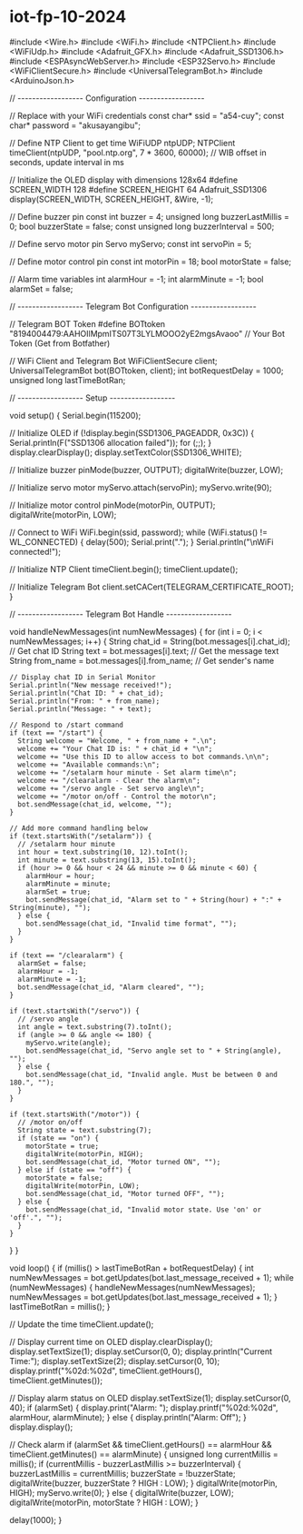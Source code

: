 # iot-fp-10-2024

#include <Wire.h>
#include <WiFi.h>
#include <NTPClient.h>
#include <WiFiUdp.h>
#include <Adafruit_GFX.h>
#include <Adafruit_SSD1306.h>
#include <ESPAsyncWebServer.h>
#include <ESP32Servo.h>
#include <WiFiClientSecure.h>
#include <UniversalTelegramBot.h>
#include <ArduinoJson.h>

// ------------------ Configuration ------------------

// Replace with your WiFi credentials
const char* ssid = "a54-cuy";
const char* password = "akusayangibu";

// Define NTP Client to get time
WiFiUDP ntpUDP;
NTPClient timeClient(ntpUDP, "pool.ntp.org", 7 * 3600, 60000); // WIB offset in seconds, update interval in ms

// Initialize the OLED display with dimensions 128x64
#define SCREEN_WIDTH 128
#define SCREEN_HEIGHT 64
Adafruit_SSD1306 display(SCREEN_WIDTH, SCREEN_HEIGHT, &Wire, -1);

// Define buzzer pin
const int buzzer = 4;
unsigned long buzzerLastMillis = 0;
bool buzzerState = false;
const unsigned long buzzerInterval = 500;

// Define servo motor pin
Servo myServo;
const int servoPin = 5;

// Define motor control pin
const int motorPin = 18;
bool motorState = false;

// Alarm time variables
int alarmHour = -1;
int alarmMinute = -1;
bool alarmSet = false;

// ------------------ Telegram Bot Configuration ------------------

// Telegram BOT Token
#define BOTtoken "8194004479:AAHOIlMpmITS07T3LYLMOOO2yE2mgsAvaoo"  // Your Bot Token (Get from Botfather)

// WiFi Client and Telegram Bot
WiFiClientSecure client;
UniversalTelegramBot bot(BOTtoken, client);
int botRequestDelay = 1000;
unsigned long lastTimeBotRan;

// ------------------ Setup ------------------

void setup() {
  Serial.begin(115200);

  // Initialize OLED
  if (!display.begin(SSD1306_PAGEADDR, 0x3C)) {
    Serial.println(F("SSD1306 allocation failed"));
    for (;;);
  }
  display.clearDisplay();
  display.setTextColor(SSD1306_WHITE);

  // Initialize buzzer
  pinMode(buzzer, OUTPUT);
  digitalWrite(buzzer, LOW);

  // Initialize servo motor
  myServo.attach(servoPin);
  myServo.write(90);

  // Initialize motor control
  pinMode(motorPin, OUTPUT);
  digitalWrite(motorPin, LOW);

  // Connect to WiFi
  WiFi.begin(ssid, password);
  while (WiFi.status() != WL_CONNECTED) {
    delay(500);
    Serial.print(".");
  }
  Serial.println("\nWiFi connected!");

  // Initialize NTP Client
  timeClient.begin();
  timeClient.update();

  // Initialize Telegram Bot
  client.setCACert(TELEGRAM_CERTIFICATE_ROOT);
}

// ------------------ Telegram Bot Handle ------------------

void handleNewMessages(int numNewMessages) {
  for (int i = 0; i < numNewMessages; i++) {
    String chat_id = String(bot.messages[i].chat_id);  // Get chat ID
    String text = bot.messages[i].text;               // Get the message text
    String from_name = bot.messages[i].from_name;     // Get sender's name

    // Display chat ID in Serial Monitor
    Serial.println("New message received!");
    Serial.println("Chat ID: " + chat_id);
    Serial.println("From: " + from_name);
    Serial.println("Message: " + text);

    // Respond to /start command
    if (text == "/start") {
      String welcome = "Welcome, " + from_name + ".\n";
      welcome += "Your Chat ID is: " + chat_id + "\n";
      welcome += "Use this ID to allow access to bot commands.\n\n";
      welcome += "Available commands:\n";
      welcome += "/setalarm hour minute - Set alarm time\n";
      welcome += "/clearalarm - Clear the alarm\n";
      welcome += "/servo angle - Set servo angle\n";
      welcome += "/motor on/off - Control the motor\n";
      bot.sendMessage(chat_id, welcome, "");
    }

    // Add more command handling below
    if (text.startsWith("/setalarm")) {
      // /setalarm hour minute
      int hour = text.substring(10, 12).toInt();
      int minute = text.substring(13, 15).toInt();
      if (hour >= 0 && hour < 24 && minute >= 0 && minute < 60) {
        alarmHour = hour;
        alarmMinute = minute;
        alarmSet = true;
        bot.sendMessage(chat_id, "Alarm set to " + String(hour) + ":" + String(minute), "");
      } else {
        bot.sendMessage(chat_id, "Invalid time format", "");
      }
    }

    if (text == "/clearalarm") {
      alarmSet = false;
      alarmHour = -1;
      alarmMinute = -1;
      bot.sendMessage(chat_id, "Alarm cleared", "");
    }

    if (text.startsWith("/servo")) {
      // /servo angle
      int angle = text.substring(7).toInt();
      if (angle >= 0 && angle <= 180) {
        myServo.write(angle);
        bot.sendMessage(chat_id, "Servo angle set to " + String(angle), "");
      } else {
        bot.sendMessage(chat_id, "Invalid angle. Must be between 0 and 180.", "");
      }
    }

    if (text.startsWith("/motor")) {
      // /motor on/off
      String state = text.substring(7);
      if (state == "on") {
        motorState = true;
        digitalWrite(motorPin, HIGH);
        bot.sendMessage(chat_id, "Motor turned ON", "");
      } else if (state == "off") {
        motorState = false;
        digitalWrite(motorPin, LOW);
        bot.sendMessage(chat_id, "Motor turned OFF", "");
      } else {
        bot.sendMessage(chat_id, "Invalid motor state. Use 'on' or 'off'.", "");
      }
    }
  }
}

void loop() {
  if (millis() > lastTimeBotRan + botRequestDelay) {
    int numNewMessages = bot.getUpdates(bot.last_message_received + 1);
    while (numNewMessages) {
      handleNewMessages(numNewMessages);
      numNewMessages = bot.getUpdates(bot.last_message_received + 1);
    }
    lastTimeBotRan = millis();
  }

  // Update the time
  timeClient.update();

  // Display current time on OLED
  display.clearDisplay();
  display.setTextSize(1);
  display.setCursor(0, 0);
  display.println("Current Time:");
  display.setTextSize(2);
  display.setCursor(0, 10);
  display.printf("%02d:%02d", timeClient.getHours(), timeClient.getMinutes());

  // Display alarm status on OLED
  display.setTextSize(1);
  display.setCursor(0, 40);
  if (alarmSet) {
    display.print("Alarm: ");
    display.printf("%02d:%02d", alarmHour, alarmMinute);
  } else {
    display.println("Alarm: Off");
  }
  display.display();

  // Check alarm
  if (alarmSet && timeClient.getHours() == alarmHour && timeClient.getMinutes() == alarmMinute) {
    unsigned long currentMillis = millis();
    if (currentMillis - buzzerLastMillis >= buzzerInterval) {
      buzzerLastMillis = currentMillis;
      buzzerState = !buzzerState;
      digitalWrite(buzzer, buzzerState ? HIGH : LOW);
    }
    digitalWrite(motorPin, HIGH);
    myServo.write(0);
  } else {
    digitalWrite(buzzer, LOW);
    digitalWrite(motorPin, motorState ? HIGH : LOW);
  }

  delay(1000);
}
